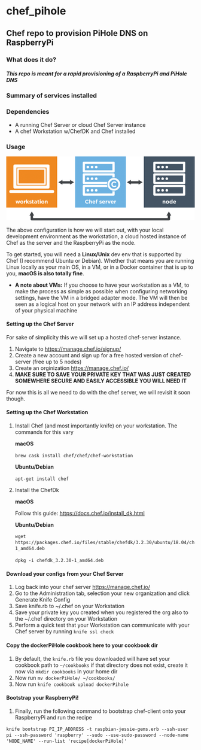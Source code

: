# chef_pihole
## Chef repo to provision PiHole DNS on RaspberryPi

### What does it do?
##### This repo is meant for a rapid provisioning of a RaspberryPi and PiHole DNS

### Summary of services installed


### Dependencies
* A running Chef Server or cloud Chef Server instance
* A chef Workstation w/ChefDK and Chef installed

### Usage
![Workstation-Server-Node](img/workstation-server-node.png)

The above configuration is how we will start out, with your local development environment as the workstation, a cloud hosted instance of Chef as the server and the RaspberryPi as the node.

To get started, you will need a <b>Linux/Unix</b> dev env that is supported by Chef (I recommend Ubuntu or Debian). Whether that means you are running Linux locally as your main OS, in a VM, or in a Docker container that is up to you, <b>macOS is also totally fine</b>.

* <b>A note about VMs:</b> If you choose to have your workstation as a VM, to make the process as simple as possible when configuring networking settings, have the VM in a bridged adapter mode. The VM will then be seen as a logical host on your network with an IP address independent of your physical machine

#### Setting up the Chef Server 
For sake of simplicity this we will set up a hosted chef-server instance.

1. Navigate to https://manage.chef.io/signup/
2. Create a new account and sign up for a free hosted version of chef-server (free up to 5 nodes)
3. Create an orginization https://manage.chef.io/
4. <b>MAKE SURE TO SAVE YOUR PRIVATE KEY THAT WAS JUST CREATED SOMEWHERE SECURE AND EASILY ACCESSIBLE YOU WILL NEED IT</b>

For now this is all we need to do with the chef server, we will revisit it soon though.

#### Setting up the Chef Workstation
1. Install Chef (and most importantly knife) on your workstation. The commands for this vary 

    <b>macOS</b>
    
    `brew cask install chef/chef/chef-workstation`

    <b>Ubuntu/Debian</b>
    
    `apt-get install chef`

2. Install the ChefDk

    <b>macOS</b>

    Follow this guide: https://docs.chef.io/install_dk.html

    <b>Ubuntu/Debian</b>

    ```
    wget https://packages.chef.io/files/stable/chefdk/3.2.30/ubuntu/18.04/chefdk_3.2.30-1_amd64.deb

    dpkg -i chefdk_3.2.30-1_amd64.deb
    ```

#### Download your configs from your Chef Server 
1. Log back into your chef server https://manage.chef.io/
2. Go to the Administration tab, selection your new organization and click Generate Knife Config
3. Save knife.rb to ~/.chef on your Workstation
4. Save your private key you created when you registered the org also to the ~/.chef directory on your Workstation
5. Perform a quick test that your Workstation can communicate with your Chef server by running `knife ssl check`

#### Copy the dockerPiHole cookbook here to your cookbook dir
1. By default, the `knife.rb` file you downloaded will have set your cookbook path to `~/cookbooks` if that directory does not exist, create it now via `mkdir cookbooks` in your home dir
2. Now run `mv dockerPiHole/ ~/cookbooks/`
3. Now run `knife cookbook upload dockerPihole`

#### Bootstrap your RaspberryPi!
1. Finally, run the following command to bootstrap chef-client onto your RaspberryPi and run the recipe
```
knife bootstrap PI_IP_ADDRESS -t raspbian-jessie-gems.erb --ssh-user pi --ssh-password 'raspberry' --sudo --use-sudo-password --node-name 'NODE_NAME' --run-list 'recipe[dockerPiHole]'
```
